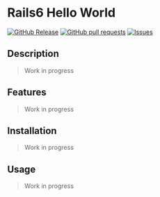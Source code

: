 # Rails6 Hello World
[![GitHub Release](https://img.shields.io/github/release/zjayers/rails6.hello.world.svg?style=flat)](https://github.com/zjayers/rails6.hello.world/releases)
[![GitHub pull requests](https://img.shields.io/github/issues-pr/zjayers/rails6.hello.world.svg?style=flat)](https://github.com/zjayers/rails6.hello.world/pulls)
[![Issues](https://img.shields.io/github/issues-raw/zjayers/rails6.hello.world.svg?maxAge=25000)](https://github.com/zjayers/rails6.hello.world/issues)

## Description

> Work in progress

## Features

> Work in progress

## Installation

> Work in progress

## Usage

> Work in progress
